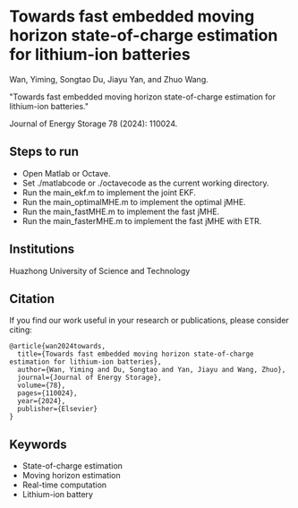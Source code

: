 # Towards fast embedded moving horizon state-of-charge estimation for lithium-ion batteries 
Wan, Yiming, Songtao Du, Jiayu Yan, and Zhuo Wang. 

"Towards fast embedded moving horizon state-of-charge estimation for lithium-ion batteries." 

Journal of Energy Storage 78 (2024): 110024.

## Steps to run
* Open Matlab or Octave.
* Set ./matlabcode or  ./octavecode as the current working directory.
* Run the main_ekf.m to implement the joint EKF.
* Run the main_optimalMHE.m to implement the optimal jMHE.
* Run the main_fastMHE.m to implement the fast jMHE.
* Run the main_fasterMHE.m to implement the fast jMHE with ETR.

## Institutions
Huazhong University of Science and Technology

## Citation
If you find our work useful in your research or publications, please consider citing:
```
@article{wan2024towards,
  title={Towards fast embedded moving horizon state-of-charge estimation for lithium-ion batteries},
  author={Wan, Yiming and Du, Songtao and Yan, Jiayu and Wang, Zhuo},
  journal={Journal of Energy Storage},
  volume={78},
  pages={110024},
  year={2024},
  publisher={Elsevier}
}
```

## Keywords
* State-of-charge estimation
* Moving horizon estimation
* Real-time computation
* Lithium-ion battery
